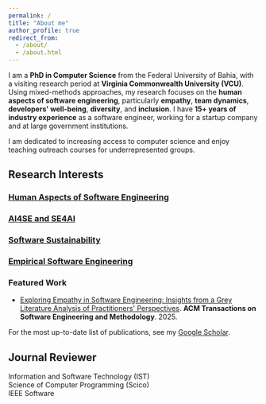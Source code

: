```yaml
---
permalink: /
title: "About me"
author_profile: true
redirect_from: 
  - /about/
  - /about.html
---
```


I am a **PhD in Computer Science** from the Federal University of Bahia, with a visiting research period at **Virginia Commonwealth University (VCU)**. Using mixed-methods approaches, my research focuses on the **human aspects of software engineering**, particularly **empathy**, **team dynamics**, **developers' well-being**, **diversity**, and **inclusion**. I have **15+ years of industry experience** as a software engineer, working for a startup company and at large government institutions.

I am dedicated to increasing access to computer science and enjoy teaching outreach courses for underrepresented groups.

## Research Interests

<div class="research-grid">
  <a class="research-card human-aspects" href="/">
    <div class="icon"><i class="fas fa-users"></i></div>
    <h3>Human Aspects of Software Engineering</h3>
  </a>

  <a class="research-card ai4se" href="/">
    <div class="icon"><i class="fas fa-brain"></i></div>
    <h3>AI4SE and SE4AI</h3>
  </a>

  <a class="research-card software-sustainability" href="/">
    <div class="icon"><i class="fas fa-leaf"></i></div>
    <h3>Software Sustainability</h3>
  </a>

  <a class="research-card empirical-se" href="/">
    <div class="icon"><i class="fas fa-chart-line"></i></div>
    <h3>Empirical Software Engineering</h3>
  </a>
</div>

### Featured Work
- [Exploring Empathy in Software Engineering: Insights from a Grey Literature Analysis of Practitioners' Perspectives](https://dl.acm.org/doi/abs/10.1145/3748721). **ACM Transactions on Software Engineering and Methodology**. 2025.

For the most up-to-date list of publications, see my [Google Scholar](https://scholar.google.com/citations?user=kxhHAW4AAAAJ).

## Journal Reviewer

<div class="reviewer-list">

  <div class="reviewer-card">    
    <span>Information and Software Technology (IST)</span>
  </div>

  <div class="reviewer-card">    
    <span>Science of Computer Programming (Scico)</span>
  </div>

  <div class="reviewer-card">    
    <span>IEEE Software</span>
  </div>

  <!-- Add more like this -->
  <!--
  <div class="reviewer-card">
    <span class="year">YEAR–YEAR</span>
    <span>Journal / Conference name</span>
  </div>
  -->

</div>
